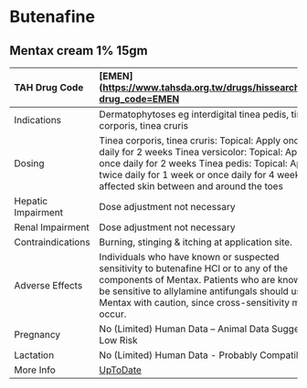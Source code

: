 # Butenafine

## Mentax cream 1% 15gm

| TAH Drug Code      | [EMEN](https://www.tahsda.org.tw/drugs/hissearch.php?drug_code=EMEN                                                                                                                                                                                   |
|:-------------------|:------------------------------------------------------------------------------------------------------------------------------------------------------------------------------------------------------------------------------------------------------|
| Indications        | Dermatophytoses eg interdigital tinea pedis, tinea corporis, tinea cruris                                                                                                                                                                             |
| Dosing             | Tinea corporis, tinea cruris: Topical: Apply once daily for 2 weeks Tinea versicolor: Topical: Apply once daily for 2 weeks Tinea pedis: Topical: Apply twice daily for 1 week or once daily for 4 weeks to affected skin between and around the toes |
| Hepatic Impairment | Dose adjustment not necessary                                                                                                                                                                                                                         |
| Renal Impairment   | Dose adjustment not necessary                                                                                                                                                                                                                         |
| Contraindications  | Burning, stinging & itching at application site.                                                                                                                                                                                                      |
| Adverse Effects    | Individuals who have known or suspected sensitivity to butenafine HCl or to any of the components of Mentax. Patients who are known to be sensitive to allylamine antifungals should use Mentax with caution, since cross-sensitivity may occur.      |
| Pregnancy          | No (Limited) Human Data – Animal Data Suggest Low Risk                                                                                                                                                                                                |
| Lactation          | No (Limited) Human Data - Probably Compatible                                                                                                                                                                                                         |
| More Info          | [UpToDate](https://www.uptodate.com/contents/butenafine-drug-information)                                                                                                                                                                             |

